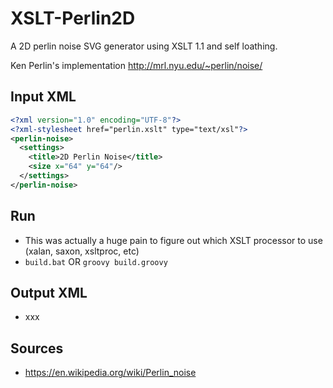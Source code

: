 # XSLT-Perlin2D


A 2D perlin noise SVG generator using XSLT 1.1 and self loathing.


Ken Perlin's implementation http://mrl.nyu.edu/~perlin/noise/


## Input XML
```xml
<?xml version="1.0" encoding="UTF-8"?>
<?xml-stylesheet href="perlin.xslt" type="text/xsl"?>
<perlin-noise>
  <settings>
    <title>2D Perlin Noise</title>
    <size x="64" y="64"/>      
  </settings>
</perlin-noise>
```


## Run
* This was actually a huge pain to figure out which XSLT processor to use (xalan, saxon, xsltproc, etc)
* ```build.bat``` OR ```groovy build.groovy```



## Output XML
* xxx


## Sources
* https://en.wikipedia.org/wiki/Perlin_noise